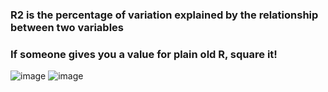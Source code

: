 ### R2 is the percentage of variation explained by the relationship between two variables
### If someone gives you a value for plain old R, square it!
![image](https://user-images.githubusercontent.com/95266042/158134672-b6a5911a-226a-44d7-85b0-cc2e7f815773.png)
![image](https://user-images.githubusercontent.com/95266042/158134728-04c68116-eacd-4f37-acb5-cadec87ce040.png)
